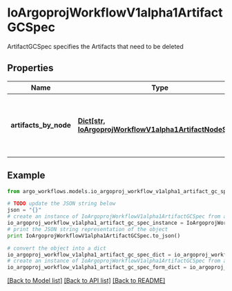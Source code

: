 # IoArgoprojWorkflowV1alpha1ArtifactGCSpec

ArtifactGCSpec specifies the Artifacts that need to be deleted

## Properties

Name | Type | Description | Notes
------------ | ------------- | ------------- | -------------
**artifacts_by_node** | [**Dict[str, IoArgoprojWorkflowV1alpha1ArtifactNodeSpec]**](IoArgoprojWorkflowV1alpha1ArtifactNodeSpec.md) | ArtifactsByNode maps Node name to information pertaining to Artifacts on that Node | [optional] 

## Example

```python
from argo_workflows.models.io_argoproj_workflow_v1alpha1_artifact_gc_spec import IoArgoprojWorkflowV1alpha1ArtifactGCSpec

# TODO update the JSON string below
json = "{}"
# create an instance of IoArgoprojWorkflowV1alpha1ArtifactGCSpec from a JSON string
io_argoproj_workflow_v1alpha1_artifact_gc_spec_instance = IoArgoprojWorkflowV1alpha1ArtifactGCSpec.from_json(json)
# print the JSON string representation of the object
print IoArgoprojWorkflowV1alpha1ArtifactGCSpec.to_json()

# convert the object into a dict
io_argoproj_workflow_v1alpha1_artifact_gc_spec_dict = io_argoproj_workflow_v1alpha1_artifact_gc_spec_instance.to_dict()
# create an instance of IoArgoprojWorkflowV1alpha1ArtifactGCSpec from a dict
io_argoproj_workflow_v1alpha1_artifact_gc_spec_form_dict = io_argoproj_workflow_v1alpha1_artifact_gc_spec.from_dict(io_argoproj_workflow_v1alpha1_artifact_gc_spec_dict)
```
[[Back to Model list]](../README.md#documentation-for-models) [[Back to API list]](../README.md#documentation-for-api-endpoints) [[Back to README]](../README.md)


